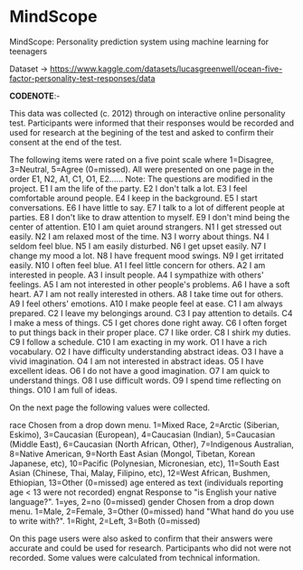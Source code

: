 # MindScope
MindScope: Personality prediction system using machine learning for teenagers 

Dataset -> https://www.kaggle.com/datasets/lucasgreenwell/ocean-five-factor-personality-test-responses/data

**CODENOTE**:- 

This data was collected (c. 2012) through on interactive online personality test. Participants were informed that their responses would be recorded and used for research at the begining of the test and asked to confirm their consent at the end of the test.

The following items were rated on a five point scale where 1=Disagree, 3=Neutral, 5=Agree (0=missed). All were presented on one page in the order E1, N2, A1, C1, O1, E2...... 
Note: The questions are modified in the project.
E1	I am the life of the party.
E2	I don't talk a lot.
E3	I feel comfortable around people.
E4	I keep in the background.
E5	I start conversations.
E6	I have little to say.
E7	I talk to a lot of different people at parties.
E8	I don't like to draw attention to myself.
E9	I don't mind being the center of attention.
E10	I am quiet around strangers.
N1	I get stressed out easily.
N2	I am relaxed most of the time.
N3	I worry about things.
N4	I seldom feel blue.
N5	I am easily disturbed.
N6	I get upset easily.
N7	I change my mood a lot.
N8	I have frequent mood swings.
N9	I get irritated easily.
N10	I often feel blue.
A1	I feel little concern for others.
A2	I am interested in people.
A3	I insult people.
A4	I sympathize with others' feelings.
A5	I am not interested in other people's problems.
A6	I have a soft heart.
A7	I am not really interested in others.
A8	I take time out for others.
A9	I feel others' emotions.
A10	I make people feel at ease.
C1	I am always prepared.
C2	I leave my belongings around.
C3	I pay attention to details.
C4	I make a mess of things.
C5	I get chores done right away.
C6	I often forget to put things back in their proper place.
C7	I like order.
C8	I shirk my duties.
C9	I follow a schedule.
C10	I am exacting in my work.
O1	I have a rich vocabulary.
O2	I have difficulty understanding abstract ideas.
O3	I have a vivid imagination.
O4	I am not interested in abstract ideas.
O5	I have excellent ideas.
O6	I do not have a good imagination.
O7	I am quick to understand things.
O8	I use difficult words.
O9	I spend time reflecting on things.
O10	I am full of ideas.

On the next page the following values were collected.

race	Chosen from a drop down menu. 1=Mixed Race, 2=Arctic (Siberian, Eskimo), 3=Caucasian (European), 4=Caucasian (Indian), 5=Caucasian (Middle East), 6=Caucasian (North African, Other), 7=Indigenous Australian, 8=Native American, 9=North East Asian (Mongol, Tibetan, Korean Japanese, etc), 10=Pacific (Polynesian, Micronesian, etc), 11=South East Asian (Chinese, Thai, Malay, Filipino, etc), 12=West African, Bushmen, Ethiopian, 13=Other (0=missed)
age	entered as text (individuals reporting age < 13 were not recorded)
engnat	Response to "is English your native language?". 1=yes, 2=no (0=missed)
gender	Chosen from a drop down menu. 1=Male, 2=Female, 3=Other (0=missed)
hand	"What hand do you use to write with?". 1=Right, 2=Left, 3=Both (0=missed)

On this page users were also asked to confirm that their answers were accurate and could be used for research. Participants who did not were not recorded.
Some values were calculated from technical information.
